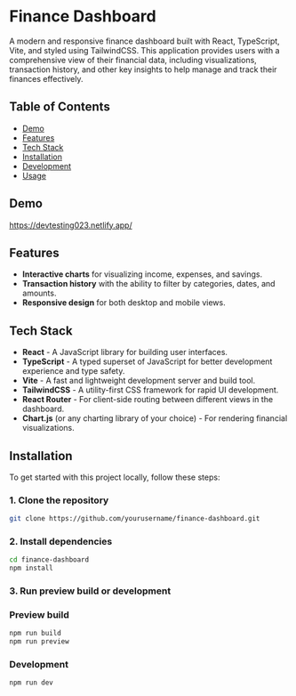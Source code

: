 # Finance Dashboard

A modern and responsive finance dashboard built with React, TypeScript, Vite, and styled using TailwindCSS.
This application provides users with a comprehensive view of their financial data, including visualizations,
transaction history, and other key insights to help manage and track their finances effectively.

## Table of Contents

- [Demo](#demo)
- [Features](#features)
- [Tech Stack](#tech-stack)
- [Installation](#installation)
- [Development](#development)
- [Usage](#usage)

## Demo

https://devtesting023.netlify.app/

## Features

- **Interactive charts** for visualizing income, expenses, and savings.
- **Transaction history** with the ability to filter by categories, dates, and amounts.
- **Responsive design** for both desktop and mobile views.

## Tech Stack

- **React** - A JavaScript library for building user interfaces.
- **TypeScript** - A typed superset of JavaScript for better development experience and type safety.
- **Vite** - A fast and lightweight development server and build tool.
- **TailwindCSS** - A utility-first CSS framework for rapid UI development.
- **React Router** - For client-side routing between different views in the dashboard.
- **Chart.js** (or any charting library of your choice) - For rendering financial visualizations.

## Installation

To get started with this project locally, follow these steps:

### 1. Clone the repository

```bash
git clone https://github.com/yourusername/finance-dashboard.git
```

### 2. Install dependencies

```bash
cd finance-dashboard
npm install
```

### 3. Run preview build or development

### Preview build

```bash
npm run build
npm run preview
```

### Development

```bash
npm run dev
```